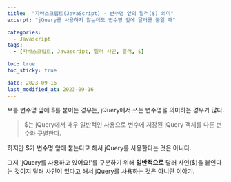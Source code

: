 ```yaml
---
title:  "자바스크립트(JavaScript) - 변수명 앞의 달러($) 의미"
excerpt: "jQuery를 사용하지 않는데도 변수명 앞에 달러를 붙일 때"

categories:
  - Javascript
tags:
  - [자바스크립트, Javascript, 달러 사인, 달러, $]

toc: true
toc_sticky: true

date: 2023-09-16
last_modified_at: 2023-09-16
---
```


보통 변수명 앞에 $를 붙이는 경우는, jQuery에서 쓰는 변수명을 의미하는 경우가 많다.

> $는 jQuery에서 매우 일반적인 사용으로 변수에 저장된 jQuery 객체를 다른 변수와 구별한다.

하지만 $가 변수명 앞에 붙는다고 해서 jQuery를 사용한다는 것은 아니다.

그저 'jQuery를 사용하고 있어요!'를 구분하기 위해 **일반적으로** 달러 사인($)을 붙인다는 것이지 달러 사인이 있다고 해서 jQuery를 사용하는 것은 아니란 이야기.

